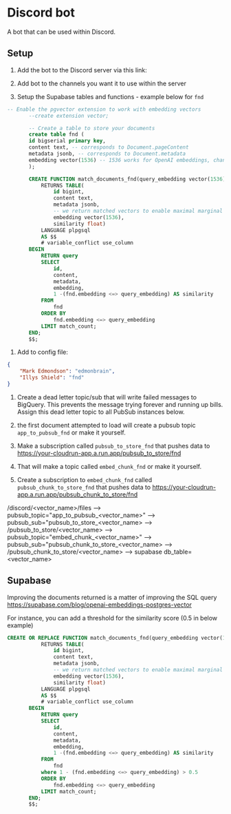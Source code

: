 # Discord bot

A bot that can be used within Discord.

## Setup

1. Add the bot to the Discord server via this link:

1. Add bot to the channels you want it to use within the server
1. Setup the Supabase tables and functions - example below for `fnd`

```sql
-- Enable the pgvector extension to work with embedding vectors
       --create extension vector;

       -- Create a table to store your documents
       create table fnd (
       id bigserial primary key,
       content text, -- corresponds to Document.pageContent
       metadata jsonb, -- corresponds to Document.metadata
       embedding vector(1536) -- 1536 works for OpenAI embeddings, change if needed
       );

       CREATE FUNCTION match_documents_fnd(query_embedding vector(1536), match_count int)
           RETURNS TABLE(
               id bigint,
               content text,
               metadata jsonb,
               -- we return matched vectors to enable maximal marginal relevance searches
               embedding vector(1536),
               similarity float)
           LANGUAGE plpgsql
           AS $$
           # variable_conflict use_column
       BEGIN
           RETURN query
           SELECT
               id,
               content,
               metadata,
               embedding,
               1 -(fnd.embedding <=> query_embedding) AS similarity
           FROM
               fnd
           ORDER BY
               fnd.embedding <=> query_embedding
           LIMIT match_count;
       END;
       $$;
```

1. Add to config file:

```json
{
	"Mark Edmondson": "edmonbrain",
	"Illys Shield": "fnd"
}
```

1. Create a dead letter topic/sub that will write failed messages to BigQuery.  This prevents the message trying forever and running up bills.  Assign this dead letter topic to all PubSub instances below. 

1. the first document attempted to load will create a pubsub topic `app_to_pubsub_fnd` or make it yourself.
1. Make a subscription called `pubsub_to_store_fnd` that pushes data to https://your-cloudrun-app.a.run.app/pubsub_to_store/fnd
1. That will make a topic called `embed_chunk_fnd` or make it yourself.
1. Create a subscription to `embed_chunk_fnd` called `pubsub_chunk_to_store_fnd` that pushes data to https://your-cloudrun-app.a.run.app/pubsub_chunk_to_store/fnd

/discord/<vector_name>/files --> pubsub_topic="app_to_pubsub_<vector_name>" --> pubsub_sub="pubsub_to_store_<vector_name>  -->
/pubsub_to_store/<vector_name> --> pubsub_topic="embed_chunk_<vector_name>" --> pubsub_sub="pubsub_chunk_to_store_<vector_name> -->
/pubsub_chunk_to_store/<vector_name> --> supabase db_table=<vector_name>

## Supabase

Improving the documents returned is a matter of improving the SQL query
https://supabase.com/blog/openai-embeddings-postgres-vector

For instance, you can add a threshold for the similarity score (0.5 in below example)

```sql
CREATE OR REPLACE FUNCTION match_documents_fnd(query_embedding vector(1536), match_count int)
           RETURNS TABLE(
               id bigint,
               content text,
               metadata jsonb,
               -- we return matched vectors to enable maximal marginal relevance searches
               embedding vector(1536),
               similarity float)
           LANGUAGE plpgsql
           AS $$
           # variable_conflict use_column
       BEGIN
           RETURN query
           SELECT
               id,
               content,
               metadata,
               embedding,
               1 -(fnd.embedding <=> query_embedding) AS similarity
           FROM
               fnd
           where 1 - (fnd.embedding <=> query_embedding) > 0.5
           ORDER BY
               fnd.embedding <=> query_embedding
           LIMIT match_count;
       END;
       $$;
```